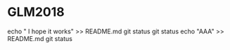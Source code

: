 # GLM2018
echo " I hope it works" >> README.md
git status
git status 
echo "AAA" >> README.md
git status
